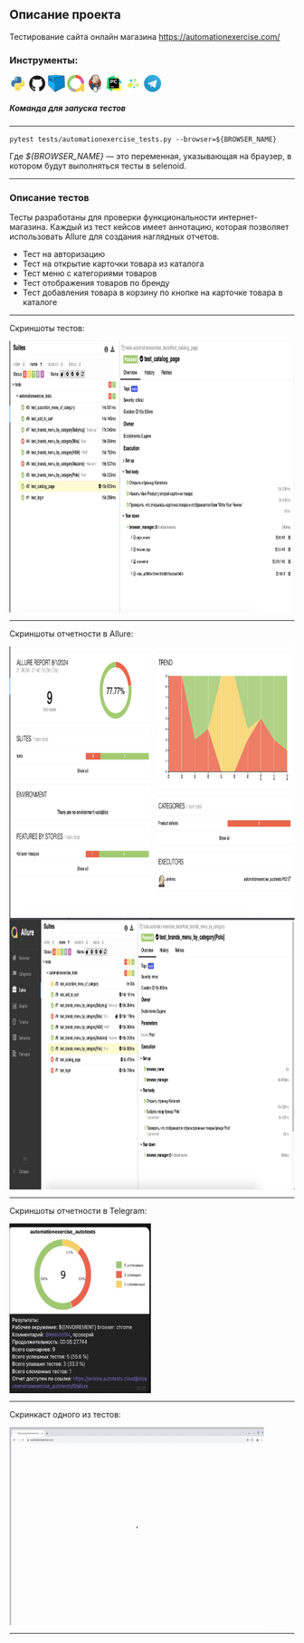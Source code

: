 ## Описание проекта
Тестирование сайта онлайн магазина https://automationexercise.com/

### Инструменты:

<p align="left">
<img align="center" src="https://github.com/Antivist94/automationexercise_autotests/blob/main/gitpics/giticons/python.svg" height="30" width="30">
<img align="center" src="https://github.com/Antivist94/automationexercise_autotests/blob/main/gitpics/giticons/github.svg" height="30" width="30">
<img align="center" src="https://github.com/Antivist94/automationexercise_autotests/blob/main/gitpics/giticons/selenoid.png" height="30" width="30">
<img align="center" src="https://github.com/Antivist94/automationexercise_autotests/blob/main/gitpics/giticons/allure_pic.jpeg" height="30" width="30">
<img align="center" src="https://github.com/Antivist94/automationexercise_autotests/blob/main/gitpics/giticons/jenkins-original.svg" height="30" width="30">
<img align="center" src="https://github.com/Antivist94/automationexercise_autotests/blob/main/gitpics/giticons/pycharm-original.svg" height="30" width="30">
<img align="center" src="https://github.com/Antivist94/automationexercise_autotests/blob/main/gitpics/giticons/selene.png" height="30" width="30">
<img align="center" src="https://github.com/Antivist94/automationexercise_autotests/blob/main/gitpics/giticons/telegram.png" height="30" width="30">
</p>

##### Команда для запуска тестов
___
```
pytest tests/automationexercise_tests.py --browser=${BROWSER_NAME}
```
Где _${BROWSER_NAME}_ — это переменная, указывающая на браузер, в котором будут выполняться тесты в selenoid.
___

### Описание тестов

Тесты разработаны для проверки функциональности интернет-магазина. 
Каждый из тест кейсов имеет аннотацию, которая позволяет использовать Allure для создания наглядных отчетов.
- Тест на авторизацию
- Тест на открытие карточки товара из каталога
- Тест меню с категориями товаров
- Тест отображения товаров по бренду
- Тест добавления товара в корзину по кнопке на карточке товара в каталоге
___
Скриншоты тестов:
<p align="left">
<img align="center" src="https://github.com/Antivist94/automationexercise_autotests/blob/main/gitpics/Tests.png" height="480" width="750">
</p>

___

Скриншоты отчетности в Allure:
<p align="left">
<img align="center" src="https://github.com/Antivist94/automationexercise_autotests/blob/main/gitpics/Allure_2.png" height="480" width="750">
<img align="center" src="https://github.com/Antivist94/automationexercise_autotests/blob/main/gitpics/Jenkins_example_1.png" height="480" width="750">
</p>

___

Скриншоты отчетности в Telegram:
<p align="left">
<img align="center" src="https://github.com/Antivist94/automationexercise_autotests/blob/main/gitpics/tg_example.png" height="300" width="250">
</p>

___

Скринкаст одного из тестов:
<p align="left">
<img align="center" src="https://github.com/Antivist94/automationexercise_autotests/blob/main/gitpics/test_example_video.gif" height="350" width="450">
</p>

___